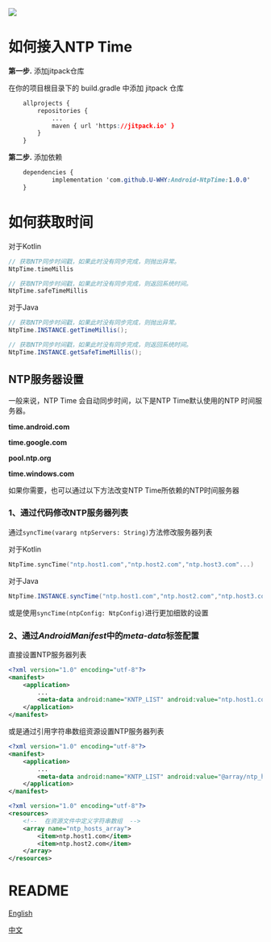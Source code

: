 [![](https://jitpack.io/v/U-WHY/Android-NtpTime.svg)](https://jitpack.io/#U-WHY/Android-NtpTime)

# 如何接入NTP Time

**第一步.** 添加jitpack仓库

在你的项目根目录下的 build.gradle 中添加 jitpack 仓库

```css
    allprojects {
        repositories {
            ...
            maven { url 'https://jitpack.io' }
        }
    }
```

**第二步.** 添加依赖

```css
    dependencies {
            implementation 'com.github.U-WHY:Android-NtpTime:1.0.0'
    }
```



# 如何获取时间

对于Kotlin

```kotlin
// 获取NTP同步时间戳，如果此时没有同步完成，则抛出异常。
NtpTime.timeMillis

// 获取NTP同步时间戳，如果此时没有同步完成，则返回系统时间。
NtpTime.safeTimeMillis
```

对于Java

```java
// 获取NTP同步时间戳，如果此时没有同步完成，则抛出异常。
NtpTime.INSTANCE.getTimeMillis();

// 获取NTP同步时间戳，如果此时没有同步完成，则返回系统时间。
NtpTime.INSTANCE.getSafeTimeMillis();
```





## NTP服务器设置

一般来说，NTP Time 会自动同步时间，以下是NTP Time默认使用的NTP 时间服务器。

**time.android.com**

**time.google.com**

**pool.ntp.org**

**time.windows.com**

如果你需要，也可以通过以下方法改变NTP Time所依赖的NTP时间服务器

### 1、通过代码修改NTP服务器列表

通过`syncTime(vararg ntpServers: String)`方法修改服务器列表

对于Kotlin

```kotlin
NtpTime.syncTime("ntp.host1.com","ntp.host2.com","ntp.host3.com"...)
```

对于Java

```java
NtpTime.INSTANCE.syncTime("ntp.host1.com","ntp.host2.com","ntp.host3.com"...)
```

或是使用`syncTime(ntpConfig: NtpConfig)`进行更加细致的设置

### 2、通过*AndroidManifest*中的*meta-data*标签配置

直接设置NTP服务器列表

```xml
<?xml version="1.0" encoding="utf-8"?>
<manifest>
    <application>
        ...
        <meta-data android:name="KNTP_LIST" android:value="ntp.host1.com,ntp.host2.com"/>
    </application>
</manifest>
```

或是通过引用字符串数组资源设置NTP服务器列表

```xml
<?xml version="1.0" encoding="utf-8"?>
<manifest>
    <application>
        ...
        <meta-data android:name="KNTP_LIST" android:value="@array/ntp_hosts_array"/>
    </application>
</manifest>
```

```xml
<?xml version="1.0" encoding="utf-8"?>
<resources>
    <!--  在资源文件中定义字符串数组  -->
    <array name="ntp_hosts_array">
        <item>ntp.host1.com</item>
        <item>ntp.host2.com</item>
    </array>
</resources>
```

# README

[English](./README.md)

[中文](./README-ZH.md)
